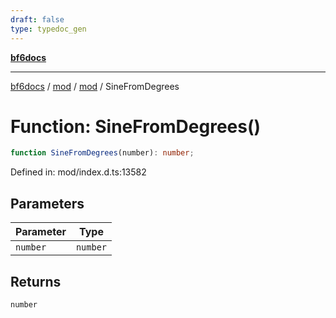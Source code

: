 ```yaml
---
draft: false
type: typedoc_gen
---
```


[**bf6docs**](../../../_index.md)

***

[bf6docs](../../../_index.md) / [mod](../../_index.md) / [mod](../_index.md) / SineFromDegrees

# Function: SineFromDegrees()

```ts
function SineFromDegrees(number): number;
```

Defined in: mod/index.d.ts:13582

## Parameters

| Parameter | Type |
| ------ | ------ |
| `number` | `number` |

## Returns

`number`
